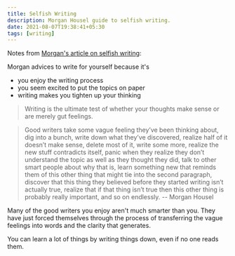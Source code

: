 ```yaml
---
title: Selfish Writing
description: Morgan Housel guide to selfish writing.
date: 2021-08-07T19:38:41+05:30
tags: [writing]
---
```


Notes from [Morgan's article on selfish writing](https://www.collaborativefund.com/blog/selfish-writing/):

Morgan advices to write for yourself because it's

- you enjoy the writing process
- you seem excited to put the topics on paper
- writing makes you tighten up your thinking

> Writing is the ultimate test of whether your thoughts make sense or are merely gut feelings.

> Good writers take some vague feeling they’ve been thinking about, dig into a bunch, write down what they’ve discovered, realize half of it doesn’t make sense, delete most of it, write some more, realize the new stuff contradicts itself, panic when they realize they don’t understand the topic as well as they thought they did, talk to other smart people about why that is, learn something new that reminds them of this other thing that might tie into the second paragraph, discover that this thing they believed before they started writing isn’t actually true, realize that if that thing isn’t true then this other thing is probably really important, and so on endlessly. -- Morgan Housel

Many of the good writers you enjoy aren't much smarter than you. They have just forced themselves through the process of transferring the vague feelings into words and the clarity that generates.

You can learn a lot of things by writing things down, even if no one reads them.
